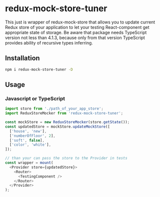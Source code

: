 # redux-mock-store-tuner

This just is wrapper of redux-mock-store that allows you to update current Redux store of your application to let your testing React-component get appropriate state of storage. Be aware that package needs TypeScript version not less than 4.1.3, because only from that version TypeScript provides ability of recursive types inferring.

## Installation

```sh
npm i redux-mock-store-tuner -D
```

## Usage

### Javascript or TypeScript

```javascript
import store from './path_of_your_app_store';
import ReduxStoreMocker from 'redux-mock-store-tuner';

const mockStore = new ReduxStoreMocker(store.getState());
const updatedStore = mockStore.updateMockStore([
  ['house', 'new'],
  ['numberOfFloor', 2],
  ['soft', false],
  ['color', 'white'],
]);

// than your can pass the store to the Provider in tests
const wrapper = mount(
  <Provider store={updatedStore}>
    <Router>
      <TestingComponent />
    </Router>
  </Provider>
);
```
